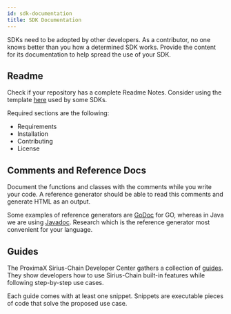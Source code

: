 ```yaml
---
id: sdk-documentation
title: SDK Documentation
---
```

SDKs need to be adopted by other developers. As a contributor, no one knows better than you how a determined SDK works. Provide the content for its documentation to help spread the use of your SDK. 

## Readme

Check if your repository has a complete Readme Notes. Consider using the template <a href="/downloads/README_SDK.md" >here</a> used by some SDKs.

Required sections are the following:

- Requirements
- Installation
- Contributing
- License

## Comments and Reference Docs

Document the functions and classes with the comments while you write your code. A reference generator should be able to read this comments and generate HTML as an output.

Some examples of reference generators are [GoDoc](https://godoc.org/) for GO, whereas in Java we are using [Javadoc](https://www.oracle.com/technetwork/java/javase/javadoc-137458.html). Research which is the reference generator most convenient for your language.

## Guides 

The ProximaX Sirius-Chain Developer Center gathers a collection of [guides](../guides/overview.md). They show developers how to use Sirius-Chain built-in features while following step-by-step use cases.

Each guide comes with at least one snippet. Snippets are executable pieces of code that solve the proposed use case.
